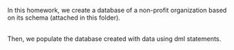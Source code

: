 In this homework, we create a database of a non-profit organization based on its schema (attached in this folder). 

<br> Then, we populate the database created with data using dml statements.
